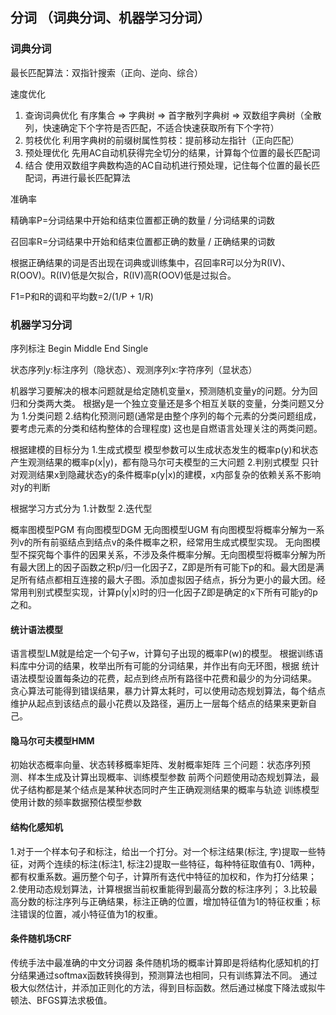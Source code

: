 ## 分词 （词典分词、机器学习分词）
### 词典分词
最长匹配算法：双指针搜索（正向、逆向、综合）

速度优化
1. 查询词典优化
   有序集合 => 字典树 => 首字散列字典树 => 双数组字典树（全散列，快速确定下个字符是否匹配，不适合快速获取所有下个字符）
2. 剪枝优化
   利用字典树的前缀树属性剪枝：提前移动左指针（正向匹配）
3. 预处理优化
   先用AC自动机获得完全切分的结果，计算每个位置的最长匹配词
4. 结合
   使用双数组字典数构造的AC自动机进行预处理，记住每个位置的最长匹配词，再进行最长匹配算法

准确率

精确率P=分词结果中开始和结束位置都正确的数量 / 分词结果的词数

召回率R=分词结果中开始和结束位置都正确的数量 / 正确结果的词数

根据正确结果的词是否出现在词典或训练集中，召回率R可以分为R(IV)、R(OOV)。R(IV)低是欠拟合，R(IV)高R(OOV)低是过拟合。

F1=P和R的调和平均数=2/(1/P + 1/R)

### 机器学习分词

序列标注 Begin Middle End Single

状态序列y:标注序列（隐状态）、观测序列x:字符序列（显状态）

机器学习要解决的根本问题就是给定随机变量x，预测随机变量y的问题。分为回归和分类两大类。
根据y是一个独立变量还是多个相互关联的变量，分类问题又分为
1.分类问题 2.结构化预测问题(通常是由整个序列的每个元素的分类问题组成，要考虑元素的分类和结构整体的合理程度)
这也是自燃语言处理关注的两类问题。

根据建模的目标分为
1.生成式模型 模型参数可以生成状态发生的概率p(y)和状态产生观测结果的概率p(x|y)，都有隐马尔可夫模型的三大问题
2.判别式模型 只针对观测结果x到隐藏状态y的条件概率p(y|x)的建模，x内部复杂的依赖关系不影响对y的判断

根据学习方式分为 1.计数型 2.迭代型

概率图模型PGM 有向图模型DGM 无向图模型UGM
有向图模型将概率分解为一系列v的所有前驱结点到结点v的条件概率之积，经常用生成式模型实现。
无向图模型不探究每个事件的因果关系，不涉及条件概率分解。无向图模型将概率分解为所有最大团上的因子函数之积p/归一化因子Z，Z即是所有可能下p的和。最大团是满足所有结点都相互连接的最大子图。添加虚拟因子结点，拆分为更小的最大团。经常用判别式模型实现，计算p(y|x)时的归一化因子Z即是确定的x下所有可能y的p之和。

#### 统计语法模型
语言模型LM就是给定一个句子w，计算句子出现的概率P(w)的模型。
根据训练语料库中分词的结果，枚举出所有可能的分词结果，并作出有向无环图，根据 统计语法模型设置每条边的花费，起点到终点所有路径中花费和最少的为分词结果。
贪心算法可能得到错误结果，暴力计算太耗时，可以使用动态规划算法，每个结点维护从起点到该结点的最小花费以及路径，遍历上一层每个结点的结果来更新自己。

#### 隐马尔可夫模型HMM
初始状态概率向量、状态转移概率矩阵、发射概率矩阵
三个问题：状态序列预测、样本生成及计算出现概率、训练模型参数
前两个问题使用动态规划算法，最优子结构都是某个结点是某种状态同时产生正确观测结果的概率与轨迹
训练模型使用计数的频率数据预估模型参数

#### 结构化感知机
1.对于一个样本句子和标注，给出一个打分。对一个标注结果(标注, 字)提取一些特征，对两个连续的标注(标注1, 标注2)提取一些特征，每种特征取值有0、1两种，都有权重系数。遍历整个句子，计算所有迭代中特征的加权和，作为打分结果；
2.使用动态规划算法，计算根据当前权重能得到最高分数的标注序列；
3.比较最高分数的标注序列与正确结果，标注正确的位置，增加特征值为1的特征权重；标注错误的位置，减小特征值为1的权重。

#### 条件随机场CRF
传统手法中最准确的中文分词器
条件随机场的概率计算即是将结构化感知机的打分结果通过softmax函数转换得到，预测算法也相同，只有训练算法不同。
通过极大似然估计，并添加正则化的方法，得到目标函数。然后通过梯度下降法或拟牛顿法、BFGS算法求极值。
